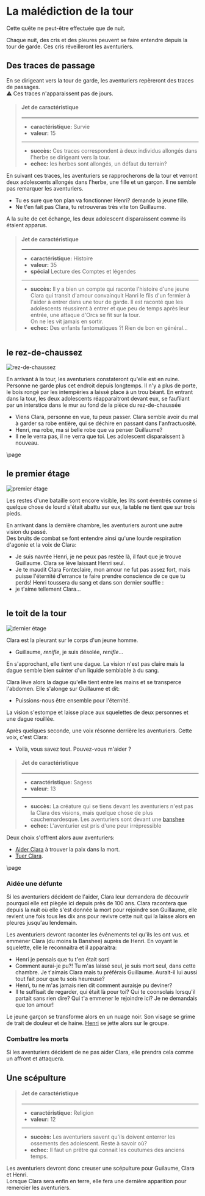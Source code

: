 <div class='pageNumber auto'></div>

# La malédiction de la tour

Cette quête ne peut-être effectuée que de nuit.

Chaque nuit, des cris et des pleures peuvent se faire entendre depuis la tour de garde. Ces cris réveilleront les aventuriers. 

## Des traces de passage

En se dirigeant vers la tour de garde, les aventuriers repèreront des traces de passages.  
:warning: Ces traces n'apparaissent pas de jours.  


> #### Jet de caractéristique
> ___
> - **caractéristique:** Survie
> - **valeur:** 15
> ___
> - **succès:**  Ces traces correspondent à deux individus allongés dans l'herbe se dirigeant vers la tour.
> - **echec:** les herbes sont allongés, un défaut du terrain?

En suivant ces traces, les aventuriers se rapprocherons de la tour et verront deux adolescents allongés dans l'herbe, une fille et un garçon. Il ne semble pas remarquer les aventuriers.
- Tu es sure que ton plan va fonctionner Henri? demande la jeune fille.
- Ne t'en fait pas Clara, tu retrouveras très vite ton Guillaume.

A la suite de cet échange, les deux adolescent disparaissent comme ils étaient apparus.

> #### Jet de caractéristique
> ___
> - **caractéristique:** Histoire
> - **valeur:** 35
> - **spécial** Lecture des Comptes et légendes
> ___
> - **succès:**  Il y a bien un compte qui raconte l'histoire d'une jeune Clara qui transit d'amour convainquit Hanri le fils d'un fermier à l'aider à entrer dans une tour de garde. Il est raconté que les adolescents réussirent à entrer et que peu de temps après leur entrée, une attaque d'Orcs se fit sur la tour.  
> On ne les vit jamais en sortir.
> - **echec:** Des enfants fantomatiques ?! Rien de bon en général...

```
```

## le rez-de-chaussez

![rez-de-chaussez](../3-Indices/tour_rdc.png)

En arrivant à la tour, les aventuriers constateront qu'elle est en ruine. Personne ne garde plus cet endroit depuis longtemps. Il n'y a plus de porte, le bois rongé par les intempéries a laissé place à un trou béant.
En entrant dans la tour, les deux adolescents réapparaitront devant eux, se faufilant par un interstice dans le mur au fond de la pièce du rez-de-chaussée
- Viens Clara, personne en vue, tu peux passer.
Clara semble avoir du mal à garder sa robe entière, qui se déchire en passant dans l'anfractuosité.
- Henri, ma robe, ma si belle robe que va penser Guillaume?
- Il ne le verra pas, il ne verra que toi.
Les adolescent disparaissent à nouveau.

\page 
<div class='pageNumber auto'></div>

## le premier étage

![premier étage](../3-Indices/tour_1er_etage.player.png)  

Les restes d'une bataille sont encore visible, les lits sont éventrés comme si quelque chose de lourd s'était abattu sur eux, la table ne tient que sur trois pieds.

En arrivant dans la dernière chambre, les aventuriers auront une autre vision du passé.  
Des bruits de combat se font entendre ainsi qu'une lourde respiration d'agonie et la voix de Clara:
- Je suis navrée Henri, je ne peux pas restée là, il faut que je trouve Guillaume.
Clara se lève laissant Henri seul.
- Je te maudit Clara Fonteclaire, mon amour ne fut pas assez fort, mais puisse l'éternité d'errance te 
faire prendre conscience de ce que tu perds!
Henri toussera du sang et dans son dernier souffle :
- je t'aime tellement Clara...

```
```

## le toit de la tour

![dernier étage](../3-Indices/tour_toit.png)

Clara est la pleurant sur le corps d'un jeune homme.
- Guillaume, *renifle*, je suis désolée, *renifle*...

En s'approchant, elle tient une dague. La vision n'est pas claire mais la dague semble bien suinter d'un liquide semblable à du sang.

Clara lève alors la dague qu'elle tient entre les mains et se transperce l'abdomen. Elle s'alonge sur Guillaume et dit:
- Puissions-nous être ensemble pour l'éternité.

La vision s'estompe et laisse place aux squelettes de deux personnes et une dague rouillée.

Après quelques seconde, une voix résonne derrière les aventuriers. Cette voix, c'est Clara:
- Voilà, vous savez tout. Pouvez-vous m'aider ?


> #### Jet de caractéristique
> ___
> - **caractéristique:** Sagess
> - **valeur:** 13
> ___
> - **succès:**  La créature qui se tiens devant les aventuriers n'est pas la Clara des visions, mais quelque chose de plus cauchemardesque. Les aventuriers sont devant une <a href="https://www.aidedd.org/dnd/monstres.php?vf=banshie">banshee</a>
> - **echec:** L'aventurier est pris d'une peur irrépressible

Deux choix s'offrent alors auw aventuriers:
- [Aider Clara](#aidee-une-defunte) à trouver la paix dans la mort.
- [Tuer Clara](#combattre-les-morts).

\page
<div class='pageNumber auto'></div>

### Aidée une défunte

Si les aventuriers décident de l'aider, Clara leur demandera de découvrir pourquoi elle est piègée ici depuis près de 100 ans. Clara racontera que depuis la nuit où elle s'est donnée la mort pour rejoindre son Guillaume, elle revient une fois tous les dix ans pour revivre cette nuit qui la laisse alors en pleures jusqu'au lendemain.

Les aventuriers devront raconter les évênements tel qu'ils les ont vus. et emmener Clara (du moins la Banshee) auprès de Henri. En voyant le squelette, elle le reconnaitra et il apparaitra:
- Henri je pensais que tu t'en était sorti
- Comment aurai-je pu?! Tu m'as laissé seul, je suis mort seul, dans cette chambre. Je t'aimais Clara mais tu préférais Guillaume. Aurait-il lui aussi tout fait pour que tu sois heureuse?
- Henri, tu ne m'as jamais rien dit comment auraisje pu deviner?
- Il te suffisait de regarder, qui était là pour toi? Qui te coonsolais lorsqu'il partait sans rien dire? Qui t'a emmener le rejoindre ici? Je ne demandais que ton amour!

Le jeune garçon se transforme alors en un nuage noir. Son visage se grime de trait de douleur et de haine.
[Henri](https://www.aidedd.org/dnd/monstres.php?vf=ame-en-peine) se jette alors sur le groupe.

### Combattre les morts

Si les aventuriers décident de ne pas aider Clara, elle prendra cela comme un affront et attaquera.

## Une scépulture

> #### Jet de caractéristique
> ___
> - **caractéristique:** Religion
> - **valeur:** 12
> ___
> - **succès:** Les aventuriers savent qu'ils doivent enterrer les ossements des adolescent. Reste à savoir où? 
> - **echec:** Il faut un prêtre qui connait les coutumes des anciens temps.

Les aventuriers devront donc creuser une scépulture pour Guilaume, Clara et Henri.  
Lorsque Clara sera enfin en terre, elle fera une dernière apparition pour remercier les aventuriers.


